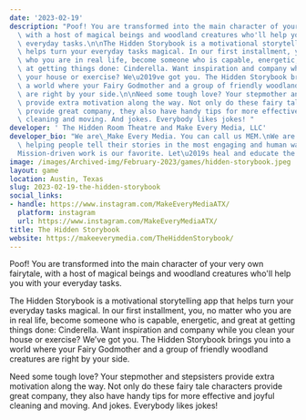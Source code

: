 ```yaml
---
date: '2023-02-19'
description: "Poof! You are transformed into the main character of your very own fairytale,\
  \ with a host of magical beings and woodland creatures who'll help you with your\
  \ everyday tasks.\n\nThe Hidden Storybook is a motivational storytelling app that\
  \ helps turn your everyday tasks magical. In our first installment, you, no matter\
  \ who you are in real life, become someone who is capable, energetic, and great\
  \ at getting things done: Cinderella. Want inspiration and company while you clean\
  \ your house or exercise? We\u2019ve got you. The Hidden Storybook brings you into\
  \ a world where your Fairy Godmother and a group of friendly woodland creatures\
  \ are right by your side.\n\nNeed some tough love? Your stepmother and stepsisters\
  \ provide extra motivation along the way. Not only do these fairy tale characters\
  \ provide great company, they also have handy tips for more effective and joyful\
  \ cleaning and moving. And jokes. Everybody likes jokes! "
developer: ' The Hidden Room Theatre and Make Every Media, LLC'
developer_bio: "We are\_Make Every Media. You can call us MEM.\nWe are dedicated to\
  \ helping people tell their stories in the most engaging and human way possible.\n\
  Mission-driven work is our favorite. Let\u2019s heal and educate the planet together!"
image: /images/Archived-img/February-2023/games/hidden-storybook.jpeg
layout: game
location: Austin, Texas
slug: 2023-02-19-the-hidden-storybook
social_links:
- handle: https://www.instagram.com/MakeEveryMediaATX/
  platform: instagram
  url: https://www.instagram.com/MakeEveryMediaATX/
title: The Hidden Storybook
website: https://makeeverymedia.com/TheHiddenStorybook/
---
```


Poof! You are transformed into the main character of your very own fairytale, with a host of magical beings and woodland creatures who'll help you with your everyday tasks.

The Hidden Storybook is a motivational storytelling app that helps turn your everyday tasks magical. In our first installment, you, no matter who you are in real life, become someone who is capable, energetic, and great at getting things done: Cinderella. Want inspiration and company while you clean your house or exercise? We’ve got you. The Hidden Storybook brings you into a world where your Fairy Godmother and a group of friendly woodland creatures are right by your side.

Need some tough love? Your stepmother and stepsisters provide extra motivation along the way. Not only do these fairy tale characters provide great company, they also have handy tips for more effective and joyful cleaning and moving. And jokes. Everybody likes jokes! 